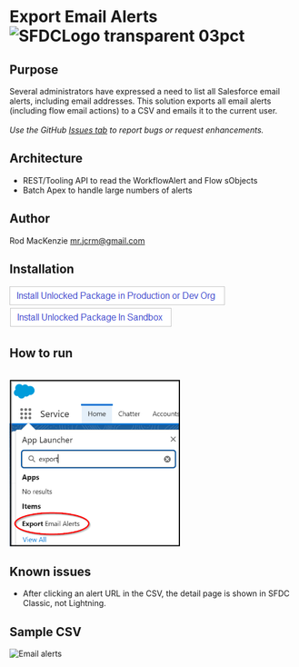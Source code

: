 # Export Email Alerts  ![SFDCLogo transparent 03pct](https://user-images.githubusercontent.com/16543260/233866155-fcd090d8-82cd-49fa-90d7-d2c2f2ee4b00.png)
## Purpose
Several administrators have expressed a need to list all Salesforce email alerts, including email addresses. This solution exports all email alerts (including flow email actions) to a CSV and emails it to the current user.
<br><br>*Use the GitHub [Issues tab](https://github.com/50471736/Export_Email_Alerts/issues) to report bugs or request enhancements.*
## Architecture
- REST/Tooling API to read the WorkflowAlert and Flow sObjects
- Batch Apex to handle large numbers of alerts
## Author
Rod MacKenzie mr.jcrm@gmail.com
## Installation
[![Install Unlocked Package in Production](./images/btn-install-unlocked-package-prod-de.png)](https://login.salesforce.com/packaging/installPackage.apexp?p0=04tak00000030Y9AAI)<br>
[![Install Unlocked Package in Sandbox](./images/btn-install-unlocked-package-sandbox-scratch.png)](https://test.salesforce.com/packaging/installPackage.apexp?p0=04tak00000030Y9AAI)<br>
## How to run
<br><img src="images/HowToLaunch.png" alt="Alt text" title="Optional title" width="300"/>
## Known issues
- After clicking an alert URL in the CSV, the detail page is shown in SFDC Classic, not Lightning.
## Sample CSV
<img width="769" alt="Email alerts" src="https://user-images.githubusercontent.com/16543260/233796850-b12af254-c27e-4de3-ba76-dd4aa726b339.png">